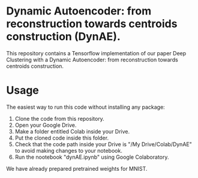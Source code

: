 # Dynamic Autoencoder: from reconstruction towards centroids construction (DynAE).

This repository contains a Tensorflow implementation of our paper Deep Clustering with a Dynamic Autoencoder: from reconstruction towards centroids construction.

# Usage
The easiest way to run this code without installing any package:
1) Clone the code from this repository.
2) Open your Google Drive.
3) Make a folder entitled Colab inside your Drive.
4) Put the cloned code inside this folder. 
5) Check that the code path inside your Drive is "/My Drive/Colab/DynAE" to avoid making changes to your notebook.
6) Run the nootebook "dynAE.ipynb" using Google Colaboratory.


We have already prepared pretrained weights for MNIST.

